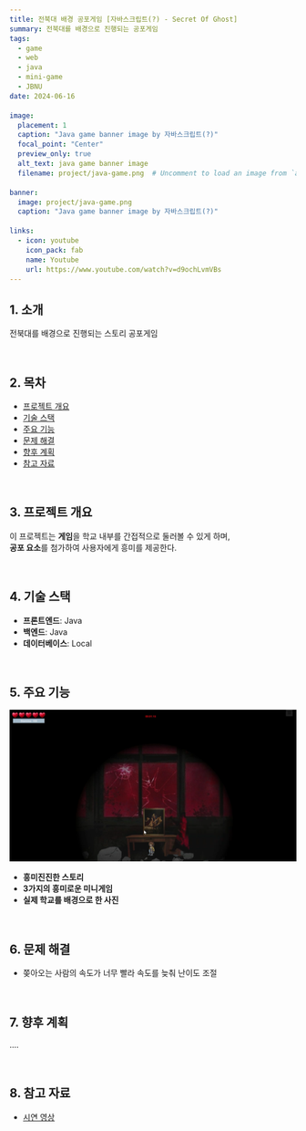 ```yaml
---
title: 전북대 배경 공포게임 [자바스크립트(?) - Secret Of Ghost]
summary: 전북대를 배경으로 진행되는 공포게임
tags:
  - game
  - web
  - java
  - mini-game
  - JBNU
date: 2024-06-16

image:
  placement: 1
  caption: "Java game banner image by 자바스크립트(?)"
  focal_point: "Center"
  preview_only: true
  alt_text: java game banner image
  filename: project/java-game.png  # Uncomment to load an image from `assets/media/` instead.

banner: 
  image: project/java-game.png
  caption: "Java game banner image by 자바스크립트(?)"

links:
  - icon: youtube
    icon_pack: fab
    name: Youtube
    url: https://www.youtube.com/watch?v=d9ochLvmVBs
---
```



## 1. 소개
전북대를 배경으로 진행되는 스토리 공포게임

&nbsp;

## 2. 목차
- [프로젝트 개요](#프로젝트-개요)
- [기술 스택](#기술-스택)
- [주요 기능](#주요-기능)
- [문제 해결](#문제-해결)
- [향후 계획](#향후-계획)
- [참고 자료](#참고-자료)

&nbsp;

## 3. 프로젝트 개요
이 프로젝트는 **게임**을 학교 내부를 간접적으로 둘러볼 수 있게 하며,   
**공포 요소**를 첨가하여 사용자에게 흥미를 제공한다.

&nbsp;

## 4. 기술 스택
- **프론트엔드**: Java
- **백엔드**: Java
- **데이터베이스**: Local

&nbsp;

## 5. 주요 기능
![Game](ui.png "game UI")
- **흥미진진한 스토리**
- **3가지의 흥미로운 미니게임**
- **실제 학교를 배경으로 한 사진**

&nbsp;

## 6. 문제 해결
- 쫒아오는 사람의 속도가 너무 빨라 속도를 늦춰 난이도 조절

&nbsp;

## 7. 향후 계획
.... 

&nbsp;

## 8. 참고 자료
- [시연 영상](https://www.youtube.com/watch?v=d9ochLvmVBs)
